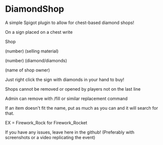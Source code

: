 # DiamondShop
A simple Spigot plugin to allow for chest-based diamond shops!

On a sign placed on a chest write



Shop

(number) (selling material)

(number) (diamond/diamonds)

(name of shop owner)



Just right click the sign with diamonds in your hand to buy!

Shops cannot be removed or opened by players not on the last line

Admin can remove with /fill or similar replacement command

If an item doesn't fit the name, put as much as you can and it will search for that.

EX = Firework_Rock for Firework_Rocket

If you have any issues, leave here in the github! (Preferably with screenshots or a video replicating the event)
